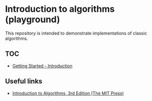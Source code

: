 # Introduction to algorithms (playground)

This repository is intended to demonstrate implementations of classic algorithms.

## TOC

* [Getting Started - Introduction](./docs/Index.md)

## Useful links

* [Introduction to Algorithms, 3rd Edition (The MIT Press)](https://www.amazon.com/Introduction-Algorithms-3rd-MIT-Press/dp/0262033844)
